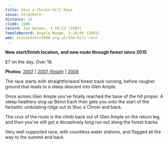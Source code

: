 ```yaml
---
title: Stuc a`Chroin Hill Race
venue: Strathyre
distance: 22
climb: 1500
record: Ian Holmes, 1:59:22 (1997)
femaleRecord: Angela Mudge, 2:18:04 (2003)
web: stucachroin5000.org.uk/the-hill-race
---
```

**New start/finish location, and new route through forest since 2015**

£7 on the day. Over 18.

**Photos:** [2007](http://www.flickr.com/photos/scottishhillrunners/sets/72157600276040670/) | [2007 (finish)](http://www.flickr.com/photos/scottishhillrunners/sets/72157601729764417/) | [2008](http://www.flickr.com/photos/scottishhillrunners/sets/72157604876556218/)

The race starts with straightforward forest track running, before rougher ground that leads to a steep descent into Glen Ample.

Once across Glen Ample you've finally reached the base of the hill proper. A steep heathery slog up Beinn Each then gets you onto the start of the fantastic undulating ridge out to Stuc a\`Chroin and back.

The crux of the route is the climb back out of Glen Ample on the return leg, and then you've still got a deceptively long run out along the forest tracks.

Very well supported race, with countless water stations, and flagged all the way to the summit and back.